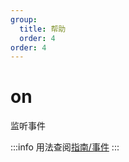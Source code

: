 ```yaml
---
group:
  title: 帮助
  order: 4
order: 4
---
```


# on

监听事件

:::info
用法查阅[指南/事件](/guide/events)
:::

